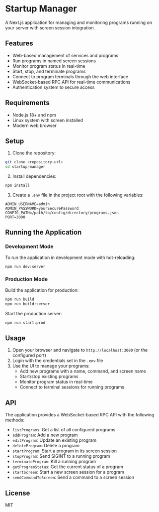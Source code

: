 # Startup Manager

A Next.js application for managing and monitoring programs running on your server with screen session integration.

## Features

- Web-based management of services and programs
- Run programs in named screen sessions
- Monitor program status in real-time
- Start, stop, and terminate programs
- Connect to program terminals through the web interface
- WebSocket-based RPC API for real-time communications
- Authentication system to secure access

## Requirements

- Node.js 18+ and npm
- Linux system with screen installed
- Modern web browser

## Setup

1. Clone the repository:

```bash
git clone <repository-url>
cd startup-manager
```

2. Install dependencies:

```bash
npm install
```

3. Create a `.env` file in the project root with the following variables:

```
ADMIN_USERNAME=admin
ADMIN_PASSWORD=yourSecurePassword
CONFIG_PATH=/path/to/config/directory/programs.json
PORT=3000
```

## Running the Application

### Development Mode

To run the application in development mode with hot-reloading:

```bash
npm run dev:server
```

### Production Mode

Build the application for production:

```bash
npm run build
npm run build:server
```

Start the production server:

```bash
npm run start:prod
```

## Usage

1. Open your browser and navigate to `http://localhost:3000` (or the configured port)
2. Login with the credentials set in the `.env` file
3. Use the UI to manage your programs:
   - Add new programs with a name, command, and screen name
   - Start/stop existing programs
   - Monitor program status in real-time
   - Connect to terminal sessions for running programs

## API

The application provides a WebSocket-based RPC API with the following methods:

- `listPrograms`: Get a list of all configured programs
- `addProgram`: Add a new program
- `editProgram`: Update an existing program
- `deleteProgram`: Delete a program
- `startProgram`: Start a program in its screen session
- `stopProgram`: Send SIGINT to a running program
- `terminateProgram`: Kill a running program
- `getProgramStatus`: Get the current status of a program
- `startScreen`: Start a new screen session for a program
- `sendCommandToScreen`: Send a command to a screen session

## License

MIT
